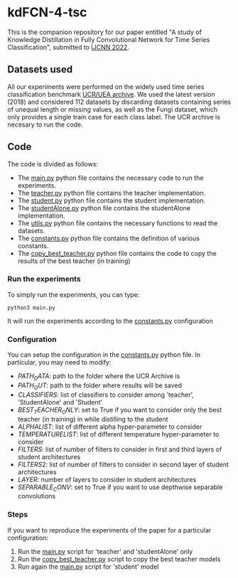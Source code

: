 # kdFCN-4-tsc

This is the companion repository for our paper entitled "A study of Knowledge Distillation in Fully Convolutional Network for Time Series Classification", submitted to [IJCNN 2022](https://wcci2022.org). 

## Datasets used

All our experiments were performed on the widely used time series classification benchmark [UCR/UEA archive](http://timeseriesclassification.com/index.php). 
We used the latest version (2018) and considered 112 datasets by discarding datasets containing series of unequal length or missing values, as well as the Fungi dataset, which only provides a single train case for each class label. The UCR archive is necesary to run the code.

## Code

The code is divided as follows:

* The [main.py](main.py) python file contains the necessary code to run the experiments.
* The [teacher.py](teacher.py) python file contains the teacher implementation.
* The [student.py](student.py) python file contains the student implementation.
* The [studentAlone.py](studentAlone.py) python file contains the studentAlone implementation.
* The [utils.py](utils/utils.py) python file contains the necessary functions to read the datasets.
* The [constants.py](utils/constants.py) python file contains the definition of various constants.
* The [copy_best_teacher.py](copy_best_teacher.py) python file contains the code to copy the results of the best teacher (in training)

### Run the experiments

To simply run the experiments, you can type:

``python3 main.py``

It will run the experiments according to the [constants.py](utils/constants.py) configuration

### Configuration

You can setup the configuration in the [constants.py](utils/constants.py) python file.
In particular, you may need to modify:
* $PATH_DATA$: path to the folder where the UCR Archive is
* $PATH_OUT$: path to the folder where results will be saved
* $CLASSIFIERS$: list of classifiers to consider among 'teacher', 'StudentAlone' and 'Student'
* $BEST_TEACHER_ONLY$: set to True if you want to consider only the best teacher (in training) in while distilling to the student
* $ALPHALIST$: list of different alpha hyper-parameter to consider
* $TEMPERATURELIST$: list of different temperature hyper-parameter to consider
* $FILTERS$: list of number of filters to consider in first and third layers of student architectures
* $FILTERS2$: list of number of filters to consider in second layer of student architectures
* $LAYER$: number of layers to consider in student architectures
* $SEPARABLE_CONV$: set to True if you want to use depthwise separable convolutions

### Steps
If you want to reproduce the experiments of the paper for a particular configuration:
1. Run the [main.py](main.py) script for 'teacher' and 'studentAlone' only
2. Run the [copy_best_teacher.py](copy_best_teacher.py) script to copy the best teacher models
3. Run again the [main.py](main.py) script for 'student' model
